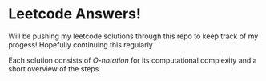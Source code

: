 # Leetcode Answers!
Will be pushing my leetcode solutions through this repo to keep track of my progess! Hopefully continuing this regularly

Each solution consists of *O-notation* for its computational complexity and a short overview of the steps.
